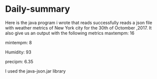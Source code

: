 # Daily-summary
Here is the java program i wrote that reads successfully reads a json file
with weather metrics of New York city for the 30th of Octomber ,2017.
It also give us an output with the following metrics
maxtempm: 16

mintempm: 8

Humidity: 93

precipm: 6.35

I used the java-json.jar library  
